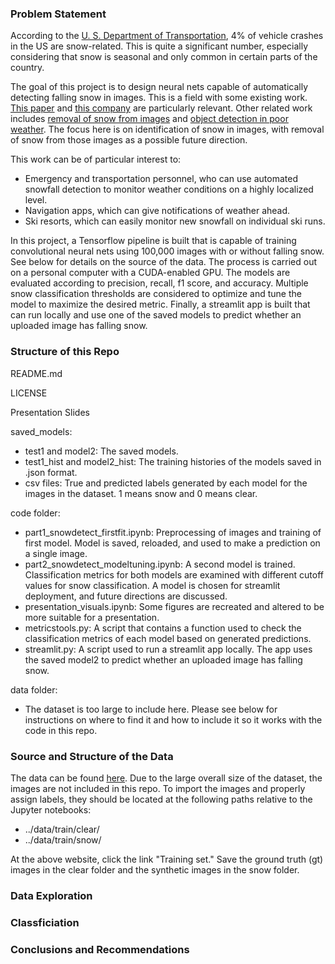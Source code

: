 ### Problem Statement ###

According to the [U. S. Department of Transportation](https://ops.fhwa.dot.gov/weather/q1_roadimpact.htm), 4% of vehicle crashes in the US are snow-related.  This is quite a significant number, especially considering that snow is seasonal and only common in certain parts of the country.

The goal of this project is to design neural nets capable of automatically detecting falling snow in images.  This is a field with some existing work. [This paper](https://ieeexplore.ieee.org/document/9119079) and [this company](http://vizzion.com/road-conditions.html) are particularly relevant.  Other related work includes [removal of snow from images](https://sites.google.com/view/yunfuliu/desnownet) and [object detection in poor weather](https://www.kaggle.com/aalborguniversity/aau-rainsnow). The focus here is on identification of snow in images, with removal of snow from those images as a possible future direction.

This work can be of particular interest to:
- Emergency and transportation personnel, who can use automated snowfall detection to monitor weather conditions on a highly localized level.
- Navigation apps, which can give notifications of weather ahead.
- Ski resorts, which can easily monitor new snowfall on individual ski runs.

In this project, a Tensorflow pipeline is built that is capable of training convolutional neural nets using 100,000 images with or without falling snow.  See below for details on the source of the data.  The process is carried out on a personal computer with a CUDA-enabled GPU.  The models are evaluated according to precision, recall, f1 score, and accuracy.  Multiple snow classification thresholds are considered to optimize and tune the model to maximize the desired metric.  Finally, a streamlit app is built that can run locally and use one of the saved models to predict whether an uploaded image has falling snow.

### Structure of this Repo ###

README.md

LICENSE

Presentation Slides

saved_models:
- test1 and model2: The saved models.
- test1_hist and model2_hist: The training histories of the models saved in .json format.
- csv files: True and predicted labels generated by each model for the images in the dataset.  1 means snow and 0 means clear.

code folder:
- part1_snowdetect_firstfit.ipynb: Preprocessing of images and training of first model.  Model is saved, reloaded, and used to make a prediction on a single image.
- part2_snowdetect_modeltuning.ipynb: A second model is trained.  Classification metrics for both models are examined with different cutoff values for snow classification.  A model is chosen for streamlit deployment, and future directions are discussed.
- presentation_visuals.ipynb: Some figures are recreated and altered to be more suitable for a presentation.
- metricstools.py: A script that contains a function used to check the classification metrics of each model based on generated predictions.
- streamlit.py: A script used to run a streamlit app locally. The app uses the saved model2 to predict whether an uploaded image has falling snow.

data folder:
- The dataset is too large to include here.  Please see below for instructions on where to find it and how to include it so it works with the code in this repo.

### Source and Structure of the Data ###

The data can be found [here](https://sites.google.com/view/yunfuliu/desnownet).  Due to the large overall size of the dataset, the images are not included in this repo.  To import the images and properly assign labels, they should be located at the following paths relative to the Jupyter notebooks:
- ../data/train/clear/
- ../data/train/snow/

At the above website, click the link "Training set."  Save the ground truth (gt) images in the clear folder and the synthetic images in the snow folder.

### Data Exploration ###

### Classficiation ###

### Conclusions and Recommendations ###